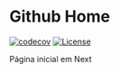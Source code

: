 # Github Home

[![codecov](https://codecov.io/gh/caiocampos/caiocampos.github.io/branch/ng-app/graph/badge.svg)](https://codecov.io/gh/caiocampos/caiocampos.github.io)
[![License](https://img.shields.io/github/license/caiocampos/caiocampos.github.io.svg)](LICENSE)


Página inicial em Next
